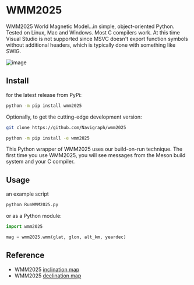 # WMM2025

WMM2025 World Magnetic Model...in simple, object-oriented Python.
Tested on Linux, Mac and Windows.
Most C compilers work.
At this time Visual Studio is not supported since MSVC doesn't export function symbols without additional headers,
which is typically done with something like SWIG.

![image](./src/wmm2025/tests/incldecl.png)

## Install

for the latest release from PyPi:

```sh
python -m pip install wmm2025
```

Optionally, to get the cutting-edge development version:

```sh
git clone https://github.com/Navigraph/wmm2025

python -m pip install -e wmm2025
```

This Python wrapper of WMM2025 uses our build-on-run technique.
The first time you use WMM2025, you will see messages from the Meson build system and your C compiler.


## Usage

an example script

```sh
python RunWMM2025.py
```

or as a Python module:

```python
import wmm2025

mag = wmm2025.wmm(glat, glon, alt_km, yeardec)
```

## Reference

* WMM2025 [inclination map](https://www.ngdc.noaa.gov/geomag/WMM/data/WMM2025/WMM2025_I_MERC.pdf)
* WMM2025 [declination map](https://www.ngdc.noaa.gov/geomag/WMM/data/WMM2025/WMM2025_D_MERC.pdf)
